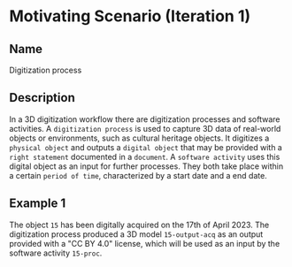 # Motivating Scenario (Iteration 1)
## Name
Digitization process
## Description
In a 3D digitization workflow there are digitization processes and software activities. A `digitization process` is used to capture 3D data of real-world objects or environments, such as cultural heritage objects. It digitizes a `physical object` and outputs a `digital object` that may be provided with a `right statement` documented in a `document`. A `software activity` uses this digital object as an input for further processes. They both take place within a certain `period of time`, characterized by a start date and a end date.

## Example 1
The object `15` has been digitally acquired on the 17th of April 2023. The digitization process produced a 3D model `15-output-acq` as an output provided with a "CC BY 4.0" license, which will be used as an input by the software activity `15-proc`.